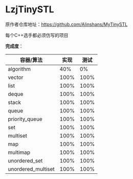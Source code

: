 # LzjTinySTL

原作者仓库地址：https://github.com/Alinshans/MyTinySTL

每个C++选手都必须仿写的项目



**完成度**：

| 容器/算法 | 实现 | 测试 |
| --------- | ---- | ---- |
| algorithm | 40%  | 0%   |
| vector    | 100% | 100% |
| list      | 100%  | 100% |
| deque      | 100%  | 100% |
| stack      | 100%  | 100% |
| queue      | 100%  | 100% |
| priority_queue      | 100%  | 100% |
| set      | 100%  | 100% |
| multiset      | 100%  | 100% |
| map      | 100%  | 100% |
| multimap      | 100%  | 100% |
| unordered_set      | 100%  | 100% |
| unordered_multiset      | 100%  | 100% |
